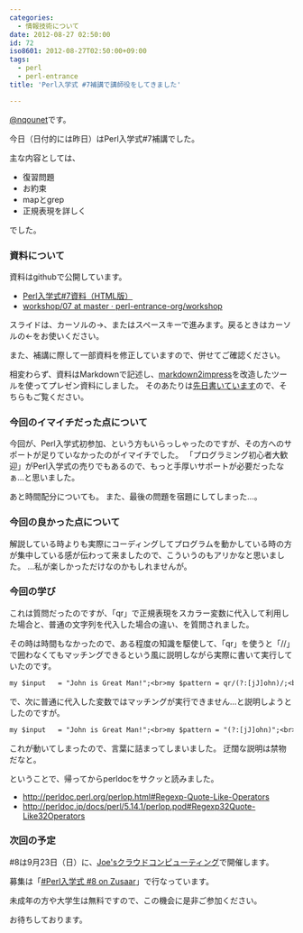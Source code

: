 ```yaml
---
categories:
  - 情報技術について
date: 2012-08-27 02:50:00
id: 72
iso8601: 2012-08-27T02:50:00+09:00
tags:
  - perl
  - perl-entrance
title: 'Perl入学式 #7補講で講師役をしてきました'

---
```


<p><a href="https://twitter.com/nqounet">@nqounet</a>です。</p>

<p>今日（日付的には昨日）はPerl入学式#7補講でした。</p>

<p>主な内容としては、</p>

<ul><li>復習問題</li><li>お約束</li><li>mapとgrep</li><li>正規表現を詳しく</li></ul>

<p>でした。</p>

<h3>資料について</h3>

<p>資料はgithubで公開しています。</p>

<ul><li><a href="http://www.perl-entrance.org/2012/handout/perlentrance07/index.html#/title">Perl入学式#7資料（HTML版）</a></li><li><a href="https://github.com/perl-entrance-org/workshop/tree/master/07">workshop/07 at master · perl-entrance-org/workshop</a></li></ul>

<p>スライドは、カーソルの→、またはスペースキーで進みます。戻るときはカーソルの←をお使いください。</p>

<p>また、補講に際して一部資料を修正していますので、併せてご確認ください。</p>

<p>相変わらず、資料はMarkdownで記述し、<a href="https://github.com/yoshiki/markdown2impress">markdown2impress</a>を改造したツールを使ってプレゼン資料にしました。 そのあたりは<a href="http://www.nqou.net/2012/05/30/073000">先日書いています</a>ので、そちらもご覧ください。</p>

<h3>今回のイマイチだった点について</h3>

<p>今回が、Perl入学式初参加、という方もいらっしゃったのですが、その方へのサポートが足りていなかったのがイマイチでした。 「プログラミング初心者大歓迎」がPerl入学式の売りでもあるので、もっと手厚いサポートが必要だったなぁ…と思いました。</p>

<p>あと時間配分についても。 また、最後の問題を宿題にしてしまった…。</p>

<h3>今回の良かった点について</h3>

<p>解説している時よりも実際にコーディングしてプログラムを動かしている時の方が集中している感が伝わって来ましたので、こういうのもアリかなと思いました。 …私が楽しかっただけなのかもしれませんが。</p>

<h3>今回の学び</h3>

<p>これは質問だったのですが、「qr」で正規表現をスカラー変数に代入して利用した場合と、普通の文字列を代入した場合の違い、を質問されました。</p>

<p>その時は時間もなかったので、ある程度の知識を駆使して、「qr」を使うと「//」で囲わなくてもマッチングできるという風に説明しながら実際に書いて実行していたのです。</p>

```default
my $input   = "John is Great Man!";<br>my $pattern = qr/(?:[jJ]ohn)/;<br>if ($input =~ $pattern) {<br>    print "マッチした！";<br>}<br>
```

<p>で、次に普通に代入した変数ではマッチングが実行できません…と説明しようとしたのですが。</p>

```default
my $input   = "John is Great Man!";<br>my $pattern = "(?:[jJ]ohn)";<br>if ($input =~ $pattern) {<br>    print "マッチした！";<br>}<br>
```

<p>これが動いてしまったので、言葉に詰まってしまいました。 迂闊な説明は禁物だなと。</p>

<p>ということで、帰ってからperldocをサクッと読みました。</p>

<ul><li><a href="http://perldoc.perl.org/perlop.html#Regexp-Quote-Like-Operators">http://perldoc.perl.org/perlop.html#Regexp-Quote-Like-Operators</a></li><li><a href="http://perldoc.jp/docs/perl/5.14.1/perlop.pod#Regexp32Quote-Like32Operators">http://perldoc.jp/docs/perl/5.14.1/perlop.pod#Regexp32Quote-Like32Operators</a></li></ul>

<h3>次回の予定</h3>

<p>#8は9月23日（日）に、<a href="http://www.joeswebhosting.net/">Joe'sクラウドコンピューティング</a>で開催します。</p>

<p>募集は「<a href="http://www.zusaar.com/event/378004">#Perl入学式 #8 on Zusaar</a>」で行なっています。</p>

<p>未成年の方や大学生は無料ですので、この機会に是非ご参加ください。</p>

<p>お待ちしております。</p>
    	